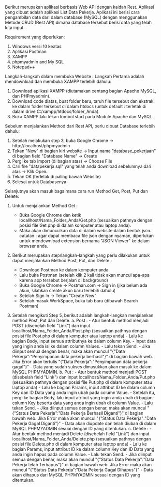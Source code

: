 Berikut merupakan aplikasi berbasis Web API dengan kaidah Rest.
Aplikasi yang dibuat adalah aplikasi List Data Pekerja. Aplikasi ini berisi cara pengambilan data dari dalam database (MySQL) dengan menggunakan Metode CRUD (Rest API) dimana database tersebut berisi data yang telah kita input.

Requirement yang diperlukan:
1. Windows versi 10 keatas
2. Aplikasi Postman
3. XAMPP
4. phpmyadmin and My SQL
5. Notepad++

Langkah-langkah dalam membuka Website :
Langkah Pertama adalah mendownload dan membuka XAMPP terlebih dahulu:
1. Download aplikasi XAMPP (diutamakan centang bagian Apache MySQL, dan PHPmyadmin).
2. Download code diatas, buat folder baru,  taruh file tersebut dan ekstrak ke dalam folder tersebut di dalam htdocs (untuk default : terletak di dalam drive C:/xampp/htdocs/folder_Anda).
3. Buka XAMPP lalu tekan tombol start pada Module Apache dan MySQL.

Sebelum menjalankan Method dari Rest API, perlu dibuat Database terlebih dahulu:
1. Setelah melakukan step 3, buka Google Chrome -> http://localhost/phpmyadmin
2. Tekan "New" di bagian kiri website -> Input nama "database_pekerjaan" di bagian field "Database Name" -> Create
3. Pergi ke tab import (di bagian atas) -> Choose File
4. Cari file "datapekerja.sql" yang telah anda download sebelumnya dari atas -> Klik Open.
5. Tekan OK (terletak di paling bawah Website)
6. Selesai untuk Databasenya.

Selanjutnya akan masuk bagaimana cara run Method Get, Post, Put dan Delete:
1. Untuk menjalankan Method Get : 
	- Buka Google Chrome dan ketik locallhost/Nama_Folder_Anda/Get.php (sesuaikan pathnya dengan posisi file Get.php di dalam komputer atau laptop anda).
	- Maka akan dimunculkan data di dalam website dalam bentuk json.
catatan : agar dapat membaca file json dengan nyaman, diperlukan untuk mendownload extension bernama "JSON Viewer" ke dalam browser anda.

2. Berikut merupakan step/langkah-langkah yang perlu dilakukan untuk dapat menjalankan Method Post, Put, dan Delete :
	- Download Postman ke dalam komputer anda
	- Lalu buka Postman (setelah klik 2 kali tidak akan muncul apa-apa karena app tersebut berjalan di background)
	- Buka Google Chrome -> Postman.com -> Sign in (jika belum ada akun, silahkan create akun baru terlebih dahulu)
	- Setelah Sign In -> Tekan "Create New"
	- Setelah masuk WorkSpace, buka tab baru (dibawah Search Postman)

3. Setelah mengikuti Step 5, berikut adalah langkah-langkah menjalankan method Post, Put dan Delete:
	a. Post :
		- Atur bentuk method menjadi POST (disebelah field "Link") dan input  locallhost/Nama_Folder_Anda/Post.php (sesuaikan pathnya dengan posisi file Post.php di dalam komputer atau laptop anda)
		- Lalu ke bagian Body, input semua attributnya ke dalam column Key.
		- Input data yang ingin anda isi ke dalam column Values.
		- Lalu tekan Send.
		- Jika diinput semua dengan benar, maka akan muncul "{"Data Pekerja":"Penyimpanan data pekerja berhasil"}" di bagian bawah web. Jika Error akan tertulis "{"Data Pekerja":"Penyimpanan data pekerja gagal"}"
		- Data yang sudah sukses dimasukkan akan masuk ke dalam MySQL PHPMYADMIN.
	b. Put :
		- Atur bentuk method menjadi POST (disebelah field "Link") dan input  locallhost/Nama_Folder_Anda/Put.php (sesuaikan pathnya dengan posisi file Put.php di dalam komputer atau laptop anda)
		- Lalu ke bagian Params, input attribut ID ke dalam column Key dan ID Data yang anda ingin ubah pada column Value.
		- Setelah itu, pergi ke bagian Body, lalu input atribut yang ingin anda ubah di bagian column Key beserta data yang anda ingin ubah di column Value.
		- Lalu tekan Send.
		- Jika diinput semua dengan benar, maka akan muncul "{"Status Data Pekerja":"Data Pekerja Berhasil Diganti"}" di bagian bawah web. Jika Error maka akan muncul "{"Status Data Pekerja":"Data Pekerja Gagal Diganti"}"
		- Data akan diupdate dan telah diubah di dalam MySQL PHPMYADMIN sesuai dengan ID yang ditentukan.
	c. Delete :
		- Atur bentuk method menjadi Delete (disebelah field "Link") dan input  locallhost/Nama_Folder_Anda/Delete.php (sesuaikan pathnya dengan posisi file Delete.php di dalam komputer atau laptop anda)
		- Lalu ke bagian Params, input attribut ID ke dalam column Key dan ID Data yang anda ingin hapus pada column Value.
		- Lalu tekan Send.
		- Jika diinput semua dengan benar, maka akan muncul "{"Status Data Pekerja":"Data Pekerja telah Terhapus"}" di bagian bawah web. Jika Error maka akan muncul "{"Status Data Pekerja":"Data Pekerja Gagal Dihapus"}"
		- Data akan dihapus dari MySQL PHPMYADMIN sesuai dengan ID yang ditentukan.

